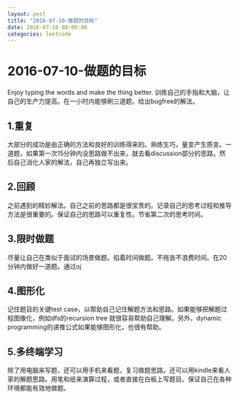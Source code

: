 ```yaml
---
layout: post
title: "2016-07-10-做题的目标"
date: 2016-07-10 08:00:00
categories: leetcode
---
```


# 2016-07-10-做题的目标
Enjoy typing the words and make the thing better.
训练自己的手指和大脑，让自己的生产力提高。在一小时内能够刷三道题。给出bugfree的解法。

## 1.重复
大部分的成功是由正确的方法和良好的训练得来的。熟练生巧，量变产生质变。一道题，如果第一次15分钟内没思路做不出来，就去看discussion部分的思路，然后自己消化人家的解法，自己再独立写出来。


## 2.回顾
之前遇到的精妙解法。自己之前的思路都是很宝贵的。记录自己的思考过程和推导方法是很重要的。保证自己的思路可以重复性。节省第二次的思考时间。

## 3.限时做题
尽量让自己在类似于面试的场景做题。掐着时间做题。不拖沓不浪费时间。在20分钟内做好一道题。通过oj

## 4.图形化
记住题目的关键test case，以帮助自己记住解题方法和思路。如果能够把解题过程图像化，例如dfs的recursion tree 就很容易帮助自己理解。另外，dynamic programming的递推公式如果能够图形化，也很有帮助。

## 5.多终端学习
除了用电脑来写题，还可以用手机来看题，复习做题思路。还可以用kindle来看人家的解题思路。用笔和纸来演算过程，或者直接在白板上写题目。保证自己在各种环境都能有效地做题。  
